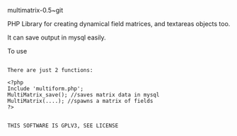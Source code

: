 multimatrix-0.5~git

PHP Library for creating dynamical field matrices, and textareas objects too.

It can save output in mysql easily.

To use
~~~~~~~~~~~~~~~~~~~~~~~~~~~~

There are just 2 functions:

<?php
Include 'multiform.php';
MultiMatrix_save(); //saves matrix data in mysql
MultiMatrix(....); //spawns a matrix of fields
?> 


THIS SOFTWARE IS GPLV3, SEE LICENSE
